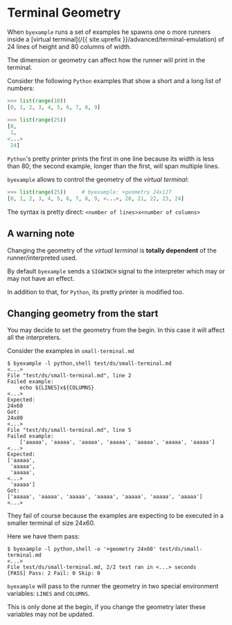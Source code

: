 <!--
Check that we have byexample installed first
$ hash byexample                                    # byexample: +fail-fast

$ alias byexample=byexample\ --pretty\ none

--
-->

# Terminal Geometry

When ``byexample`` runs a set of examples he spawns one o more runners
inside a [virtual terminal](/{{ site.uprefix }}/advanced/terminal-emulation)
of 24 lines of height and 80 columns of width.

The dimension or geometry can affect how the runner will print in the
terminal.

Consider the following ``Python`` examples that show a short and a long
list of numbers:

```python
>>> list(range(10))
[0, 1, 2, 3, 4, 5, 6, 7, 8, 9]

>>> list(range(25))
[0,
 1,
<...>
 24]
```

``Python``'s pretty printer prints the first in one line because its width is
less than 80; the second example, longer than the first, will span multiple
lines.

``byexample`` allows to control the geometry of the *virtual terminal*:

```python
>>> list(range(25))     # byexample: +geometry 24x127
[0, 1, 2, 3, 4, 5, 6, 7, 8, 9, <...>, 20, 21, 22, 23, 24]
```

The syntax is pretty direct: ``<number of lines>x<number of columns>``

## A warning note

Changing the geometry of the *virtual terminal* is **totally dependent**
of the runner/interpreted used.

By default ``byexample`` sends a ``SIGWINCH`` signal to the interpreter
which may or may not have an effect.

In addition to that, for ``Python``, its pretty printer is modified too.

<!--

Hide these examples/tests from the user: they don't add too much
value but they are here because is a simple way that a change
in the geometry doesn't break anything even if the interpreter
decide to ignore the change.

Python:
>>> 1 + 2   # byexample: +geometry 24x60
3

Shell:
$ echo 1    # byexample: +geometry 24x60
1

Ruby:
>> 1 + 2    # byexample: +geometry 24x60
=> 3

C++:
```cpp
1 + 2      // byexample: +geometry 24x60

out:
(int) 3
```

Javascript:
> 1 + 2    // byexample: +geometry 24x60
3

GDB:
(gdb) help help  # byexample: +geometry 24x60
Print list of commands.
-->

## Changing geometry from the start

You may decide to set the geometry from the begin. In this
case it will affect all the interpreters.

Consider the examples in ``small-terminal.md``

```shell
$ byexample -l python,shell test/ds/small-terminal.md
<...>
File "test/ds/small-terminal.md", line 2
Failed example:
    echo ${LINES}x${COLUMNS}
<...>
Expected:
24x60
Got:
24x80
<...>
File "test/ds/small-terminal.md", line 5
Failed example:
    ['aaaaa', 'aaaaa', 'aaaaa', 'aaaaa', 'aaaaa', 'aaaaa', 'aaaaa']
<...>
Expected:
['aaaaa',
 'aaaaa',
 'aaaaa',
<...>
 'aaaaa']
Got:
['aaaaa', 'aaaaa', 'aaaaa', 'aaaaa', 'aaaaa', 'aaaaa', 'aaaaa']
<...>
```

They fail of course because the examples are expecting to be executed
in a smaller terminal of size 24x60.

Here we have them pass:

```shell
$ byexample -l python,shell -o '+geometry 24x60' test/ds/small-terminal.md
<...>
File test/ds/small-terminal.md, 2/2 test ran in <...> seconds
[PASS] Pass: 2 Fail: 0 Skip: 0
```

``byexample`` will pass to the runner the geometry in two special environment
variables: ``LINES`` and ``COLUMNS``.

This is only done at the begin, if you change the geometry later these
variables may not be updated.

